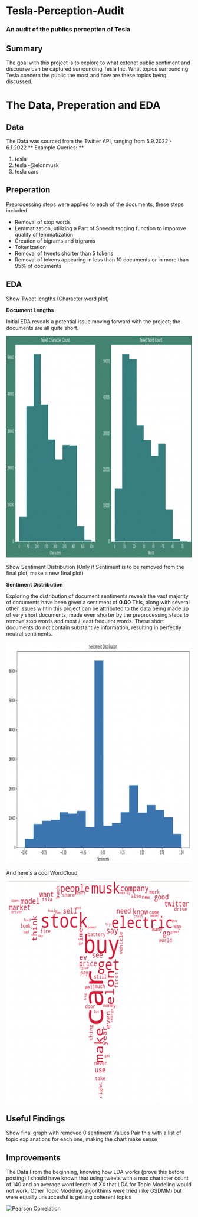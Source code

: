 
# Tesla-Perception-Audit
### An audit of the publics perception of Tesla 

## Summary

The goal with this project is to explore to what extenet public sentiment and discourse can be captured surrounding Tesla Inc. What topics surrounding Tesla concern the public the most and how are these topics being discussed. 


# The Data, Preperation and EDA

## Data

The Data was sourced from the Twitter API, ranging from 5.9.2022 - 6.1.2022 
** Example Queries: **
1. tesla
2. tesla -@elonmusk
3. tesla cars

## Preperation

Preprocessing steps were applied to each of the documents, these steps included:

- Removal of stop words
- Lemmatization, utilizing a Part of Speech tagging function to imporove quality of lemmatization 
- Creation of bigrams and trigrams
- Tokenization
- Removal of tweets shorter than 5 tokens
- Removal of tokens appearing in less than 10 documents or in more than 95% of documents

## EDA

Show Tweet lengths (Character word plot)

**Document Lengths**

Initial EDA reveals a potential issue moving forward with the project; the documents are all quite short.

<img src = 'img/TP-doc-lengths.png' alt = 'Document Lengths' height = '600' width = '800'>


Show Sentiment Distribution (Only if Sentiment is to be removed from the final plot, make a new final plot)

**Sentiment Distribution**

Exploring the distribution of document sentiments reveals the vast majority of documents have been given a sentiment of **0.00**
This, along with several other issues wihtin this project can be attributed to the data being made up of very short documents, made even shorter by the preprocessing steps to remove stop words and most / least frequent words. These short documents do not contain substantive information, resulting in perfectly neutral sentiments. 

<img src = 'img/original-sent-distribution.png' alt = 'Sentiemnt Distributions' height = '600' width = '800'>



And here's a cool WordCloud

<img src = 'img/Tesla-wordcloud.png' alt = 'Cool WordCloud of Common Words' height = '600' width = '800'>


## Useful Findings

Show final graph with removed 0 sentiment Values
Pair this with a list of topic explanations for each one, making the chart make sense

## Improvements

The Data
From the beginning, knowing how LDA works (prove this before posting) I should have known that using tweets with a max character count of 140 and an average word length of XX that LDA for Topic Modeling wpuld not work. Other Topic Modeling algorithims were tried (like GSDMM) but were equally unsuccesful is getting coherent topics




<img src = 'Report/Pearson-corr.png' alt = 'Pearson Correlation' height = '400' width = '600'>





